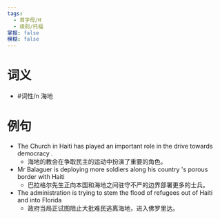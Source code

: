 ```yaml
---
tags:
  - 首字母/H
  - 级别/托福
掌握: false
模糊: false
---
```

# 词义
- #词性/n  海地
# 例句
- The Church in Haiti has played an important role in the drive towards democracy .
	- 海地的教会在争取民主的运动中扮演了重要的角色。
- Mr Balaguer is deploying more soldiers along his country 's porous border with Haiti
	- 巴拉格尔先生正向本国和海地之间驻守不严的边界部署更多的士兵。
- The administration is trying to stem the flood of refugees out of Haiti and into Florida
	- 政府当局正试图阻止大批难民逃离海地，进入佛罗里达。
